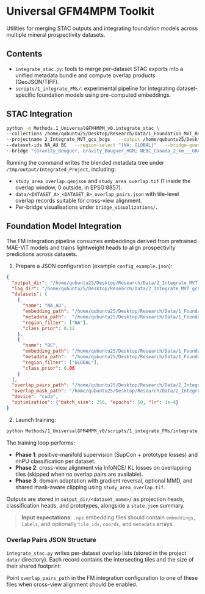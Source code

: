 # Universal GFM4MPM Toolkit

Utilities for merging STAC outputs and integrating foundation models across multiple mineral prospectivity datasets.

## Contents

- `integrate_stac.py`: tools to merge per-dataset STAC exports into a unified metadata bundle and compute overlap products (GeoJSON/TIFF).
- `scripts/1_integrate_FMs/`: experimental pipeline for integrating dataset-specific foundation models using pre-computed embeddings.

## STAC Integration

```bash
python -m Methods.1_UniversalGFM4MPM_v0.integrate_stac \
--collections /home/qubuntu25/Desktop/Research/Data/1_Foundation_MVT_Result/gsc-2021/                /home/qubuntu25/Desktop/Research/Data/1_Foundation_MVT_Result/Out_Data_Binary_Geophy_Float_Down10/ \
--projectname 2_Integrate_MVT_gcs_bcgs   --output /home/qubuntu25/Desktop/Research/Data/ \
--dataset-ids NA_AU BC   --region-select "{NA; GLOBAL}"   --bridge-guess-number 1 \
--bridge "{Gravity_Bouguer, Gravity_Bouguer_HGM; NEBC_Canada_2_km___GRAV___Bouguer, NEBC_Canada_2_km___GRAV___Horizontal_Gradient}"   --visualize
```

Running the command writes the blended metadata tree under `/tmp/output/Integrated_Project`, including:

- `study_area_overlap.geojson` and `study_area_overlap.tif` (1 inside the overlap window, 0 outside, in EPSG:8857).
- `data/<DATASET_A>_<DATASET_B>_overlap_pairs.json` with tile-level overlap records suitable for cross-view alignment.
- Per-bridge visualisations under `bridge_visualizations/`.

## Foundation Model Integration

The FM integration pipeline consumes embeddings derived from pretrained MAE-ViT models and trains lightweight heads to align prospectivity predictions across datasets.

1. Prepare a JSON configuration (example `config_example.json`):

```json
{
  "output_dir": "/home/qubuntu25/Desktop/Research/Data/2_Integrate_MVT_gcs_bcgs//experiments/fm_integration",
  "log_dir": "/home/qubuntu25/Desktop/Research/Data/2_Integrate_MVT_gcs_bcgs//experiments/fm_integration/logs",
  "datasets": [
    {
      "name": "NA_AU",
      "embedding_path": "/home/qubuntu25/Desktop/Research/Data/1_Foundation_MVT_Result/gsc-2021/work/f21_2_10/2_Labeling_01_10/embeddings.npy",
      "metadata_path":  "/home/qubuntu25/Desktop/Research/Data/1_Foundation_MVT_Result/gsc-2021/training_metadata.json",
      "region_filter": ["NA"],
      "class_prior": 0.12
    },
    {
      "name": "BC",
      "embedding_path": "/home/qubuntu25/Desktop/Research/Data/1_Foundation_MVT_Result/Out_Data_Binary_Geophy_Float_Down10/2_Labeling_01_10/embeddings.npy",
      "metadata_path":  "/home/qubuntu25/Desktop/Research/Data/1_Foundation_MVT_Result/Out_Data_Binary_Geophy_Float_Down10/training_metadata.json",
      "region_filter": ["GLOBAL"],
      "class_prior": 0.08
    }
  ],
  "overlap_pairs_path": "/home/qubuntu25/Desktop/Research/Data/2_Integrate_MVT_gcs_bcgs//data/BC_NA_AU_overlap_pairs.json",
  "overlap_mask_path": "/home/qubuntu25/Desktop/Research/Data/2_Integrate_MVT_gcs_bcgs//data/study_area_overlap.tif",
  "device": "cuda",
  "optimization": {"batch_size": 256, "epochs": 50, "lr": 1e-4}
}
```

2. Launch training:

```bash
python Methods/1_UniversalGFM4MPM_v0/scripts/1_integrate_FMs/integrate_fms.py --config /home/qubuntu25/Desktop/Research/Data/2_Integrate_MVT_gcs_bcgs/config.json
```

The training loop performs:

- **Phase 1**: positive-manifold supervision (SupCon + prototype losses) and nnPU classification per dataset.
- **Phase 2**: cross-view alignment via InfoNCE/ KL losses on overlapping tiles (skipped when no overlap pairs are available).
- **Phase 3**: domain adaptation with gradient reversal, optional MMD, and shared mask-aware clipping using `study_area_overlap.tif`.

Outputs are stored in `output_dir/<dataset_name>/` as projection heads, classification heads, and prototypes, alongside a `state.json` summary.

> **Input expectations**: `.npz` embedding files should contain `embeddings`, `labels`, and optionally `tile_ids`, `coords`, and `metadata` arrays.

### Overlap Pairs JSON Structure

`integrate_stac.py` writes per-dataset overlap lists (stored in the project `data/` directory). Each record contains the intersecting tiles and the size of their shared footprint:

Point `overlap_pairs_path` in the FM integration configuration to one of these files when cross-view alignment should be enabled.
